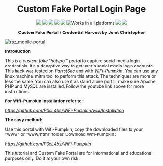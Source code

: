 <html>
<body>
<h1 align="center">Custom Fake Portal Login Page</h1>
<p align="center">
  <a title="No issue known"href="https://github.com/jeretc/cfp/issues">
    <img src="https://img.shields.io/badge/Issues-None-brightgreen.svg">
  </a>
  <a title="MIT License" href="https://opensource.org/licenses/MIT">
    <img src="https://img.shields.io/badge/License-MIT-blue.svg">
  </a>  
  <a title="Perl Download" href="http://php.net/manual/en/install.unix.debian.php">
    <img src="https://img.shields.io/badge/PHP-Required-yellow.svg">
  </a>
      <a title="Apache Download" href="http://php.net/manual/en/install.unix.debian.php">
    <img src="https://img.shields.io/badge/Apache-Required-red.svg">
  </a>
      <a title="MySQL Download" href="https://dev.mysql.com/downloads/mysql/">
    <img src="https://img.shields.io/badge/MySQL-Required-green.svg">
  </a>
    <img title="Works in all platforms" src="https://img.shields.io/badge/Platform-All-orange.svg">
  <a title="Follow us in Facebook" href="https://www.facebook.com/hackprooftips/">
    <img src="https://img.shields.io/badge/Facebook-Follow-blue.svg">
  </a>
  <a title="Follow me in Youtube" href="https://www.youtube.com/channel/UChiQbAqdmxBWVJZvfXKCq-g">
    <img src="https://img.shields.io/badge/Youtube-Follow-red.svg">
  </a> 
</p> 
<p align="center"><b>Custom Fake Portal / Credential Harvest by Jeret Christopher</b></p>
    
    
    
![rsz_mobile-portal](https://cloud.githubusercontent.com/assets/20941239/21763192/98ff6f92-d697-11e6-8ed1-017aedddce56.jpg)



**Introduction**

This is a *custom fake "hotspot" portal* to capture social media login credentials. It's a deceptive way to get user's social media login accounts. This hack was tested on *ParrotSec* and with *WiFi-Pumpkin*. You can use any linux machine, mitm tool to perform this attack. The techniques are more or less the same. You can also use it as stand alone portal, make sure Apache, PHP and MySQL are installed. Follow the youtube link above for more instructions. 



**For Wifi-Pumpkin installation refer to :**

*https://github.com/P0cL4bs/WiFi-Pumpkin/wiki/Installation*


**The easy method:** 

Use this portal with Wifi-Pumpkin, copy the downloaded files to your "www" or "www/html" folder. Download Wifi-Pumpkin :

*https://github.com/P0cL4bs/WiFi-Pumpkin*



This tutorial and Custom Fake Portal are for informational and educational purposes only. Do it at your own risk.
